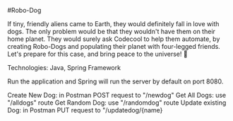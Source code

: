 #Robo-Dog

If tiny, friendly aliens came to Earth, they would definitely fall in love with dogs. The only problem would be that they wouldn't have them on their home planet. They would surely ask Codecool to help them automate, by creating Robo-Dogs and populating their planet with four-legged friends. Let's prepare for this case, and bring peace to the universe! 🐾

Technologies: Java, Spring Framework

Run the application and Spring will run the server by default on port 8080.

Create New Dog: in Postman POST request to "/newdog" Get All Dogs: use "/alldogs" route Get Random Dog: use "/randomdog" route Update existing Dog: in Postman PUT request to "/updatedog/{name}
